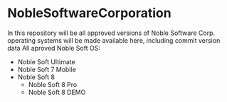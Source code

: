 # NobleSoftwareCorporation
In this repository will be all approved versions of Noble Software Corp. operating systems will be made available here, including commit version data
All aproved Noble Soft OS:
- Noble Soft Ultimate
- Noble Soft 7 Mobile
- Noble Soft 8
  - Noble Soft 8 Pro
  - Noble Soft 8 DEMO
